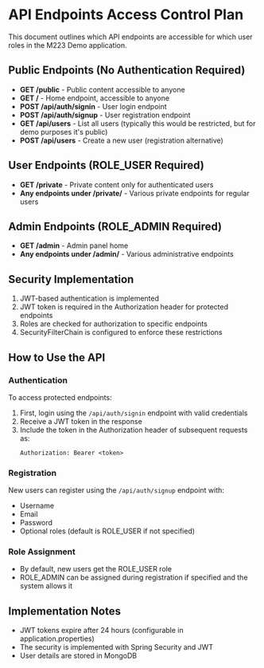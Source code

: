 # API Endpoints Access Control Plan

This document outlines which API endpoints are accessible for which user roles in the M223 Demo application.

## Public Endpoints (No Authentication Required)

- **GET /public** - Public content accessible to anyone
- **GET /** - Home endpoint, accessible to anyone
- **POST /api/auth/signin** - User login endpoint
- **POST /api/auth/signup** - User registration endpoint
- **GET /api/users** - List all users (typically this would be restricted, but for demo purposes it's public)
- **POST /api/users** - Create a new user (registration alternative)

## User Endpoints (ROLE_USER Required)

- **GET /private** - Private content only for authenticated users
- **Any endpoints under /private/** - Various private endpoints for regular users

## Admin Endpoints (ROLE_ADMIN Required)

- **GET /admin** - Admin panel home
- **Any endpoints under /admin/** - Various administrative endpoints

## Security Implementation

1. JWT-based authentication is implemented
2. JWT token is required in the Authorization header for protected endpoints
3. Roles are checked for authorization to specific endpoints
4. SecurityFilterChain is configured to enforce these restrictions

## How to Use the API

### Authentication

To access protected endpoints:

1. First, login using the `/api/auth/signin` endpoint with valid credentials
2. Receive a JWT token in the response
3. Include the token in the Authorization header of subsequent requests as:
   ```
   Authorization: Bearer <token>
   ```

### Registration

New users can register using the `/api/auth/signup` endpoint with:
- Username
- Email
- Password
- Optional roles (default is ROLE_USER if not specified)

### Role Assignment

- By default, new users get the ROLE_USER role
- ROLE_ADMIN can be assigned during registration if specified and the system allows it

## Implementation Notes

- JWT tokens expire after 24 hours (configurable in application.properties)
- The security is implemented with Spring Security and JWT
- User details are stored in MongoDB 